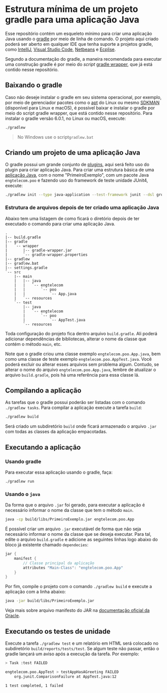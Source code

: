 # Estrutura mínima de um projeto gradle para uma aplicação Java

Esse repositório contém um esqueleto mínimo para criar uma aplicação Java usando o [gradle](https://docs.gradle.org/current/userguide/userguide.html) por meio de linha de comando. O projeto aqui criado poderá ser aberto em qualquer IDE que tenha suporte a projetos gradle, como [IntelliJ](https://www.jetbrains.com/idea/), [Visual Studio Code](https://code.visualstudio.com/docs/languages/java), [Netbeans](https://netbeans.org/) e [Ecplise](http://www.eclipse.org/).

Segundo a documentação do gradle, a maneira recomendada para executar uma construção gradle é por meio do *script* [gradle wrapper](https://docs.gradle.org/current/userguide/gradle_wrapper.html#gradle_wrapper), que já está contido nesse repositório.

## Baixando o gradle

Caso não deseje instalar o gradle em seu sistema operacional, por exemplo, por meio de gerenciador pacotes como o [apt](https://pt.wikipedia.org/wiki/Advanced_Packaging_Tool) do Linux ou mesmo [SDKMAN](https://sdkman.io) (disponível para Linux e macOS), é possível baixar e instalar o gradle por meio do script gradle wrapper, que está contido nesse repositório. 
Para instalar o gradle versão 6.0.1, no Linux ou macOS, execute: 

```bash
./gradlew
```
> No Windows use o script`gradlew.bat`

## Criando um projeto de uma aplicação Java

O gradle possui um grande conjunto de [plugins](https://plugins.gradle.org/), aqui será feito uso do plugin para criar aplicação Java. Para criar uma estrutura básica de uma [aplicação Java](https://docs.gradle.org/current/userguide/build_init_plugin.html), com o nome "PrimeiroExemplo", com um pacote Java `engtelecom.poo` e fazendo uso do framework de teste unidade JUnit4, execute:

```bash
./gradlew init --type java-application --test-framework junit --dsl groovy --project-name "PrimeiroExemplo" --package "engtelecom.poo"
```

### Estrutura de arquivos depois de ter criado uma aplicação Java

Abaixo tem uma listagem de como ficará o diretório depois de ter executado o comando para criar uma aplicação Java. 

```
.
|-- build.gradle
|-- gradle
|   `-- wrapper
|       |-- gradle-wrapper.jar
|       `-- gradle-wrapper.properties
|-- gradlew
|-- gradlew.bat
|-- settings.gradle
`-- src
    |-- main
    |   |-- java
    |   |   `-- engtelecom
    |   |       `-- poo
    |   |           `-- App.java
    |   `-- resources
    `-- test
        |-- java
        |   `-- engtelecom
        |       `-- poo
        |           `-- AppTest.java
        `-- resources
```

Toda configuração do projeto fica dentro arquivo `build.gradle`. Ali poderá adicionar dependências de bibliotecas, alterar o nome da classe que contém o método `main`, etc.  

Note que o gradle criou uma classe exemplo `engtelecom.poo.App.java`, bem como uma classe de teste exemplo `engtelecom.poo.AppTest.java`. Você poderá excluir ou alterar esses arquivos sem problema algum. Contudo, se alterar o nome do arquivo `engtelecom.poo.App.java`, lembre de atualizar o arquivo `build.gradle`, pois há uma referência para essa classe lá.

## Compilando a aplicação
As tarefas que o gradle possui poderão ser listadas com o comando `./gradlew tasks`. Para compilar a aplicação execute a tarefa `build`:
```bash
./gradlew build
```
Será criado um subdiretório `build` onde ficará armazenado o arquivo `.jar` com todas as classes da aplicação empacotadas. 

## Executando a aplicação

### Usando gradle
Para executar essa aplicação usando o gradle, faça:
```bash
./gradlew run
```
### Usando o `java`

Da forma que o arquivo `.jar` foi gerado, para executar a aplicação é necessário informar o nome da classe que tem o método `main`.

```bash
java -cp build/libs/PrimeiroExemplo.jar engtelecom.poo.App
```

É possível criar um arquivo `.jar` executável de forma que não seja necessário informar o nome da classe que se deseja executar. Para tal, edite o arquivo `build.gradle` e adicione as seguintes linhas logo abaixo do bloco já existente chamado `dependecies`:
```groovy
jar {
    manifest {
        // Classe principal da aplicação
        attributes "Main-Class": "engtelecom.poo.App"
    }
}
```
Por fim, compile o projeto com o comando `./gradlew build` e execute a aplicação com a linha abaixo:
```bash
java -jar build/libs/PrimeiroExemplo.jar
```

Veja mais sobre arquivo manifesto do JAR na [documentação oficial da Oracle](https://docs.oracle.com/javase/tutorial/deployment/jar/manifestindex.html).

## Executando os testes de unidade

Execute a tarefa `./gradlew test` e um relatório em HTML será colocado no subdiretório `build/reports/tests/test`. Se algum teste não passar, então o gradle lançará um aviso após a execução da tarefa. Por exemplo:
```bash
> Task :test FAILED

engtelecom.poo.AppTest > testAppHasAGreeting FAILED
    org.junit.ComparisonFailure at AppTest.java:12

1 test completed, 1 failed
```

